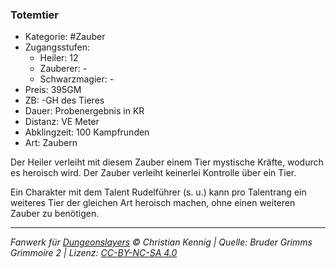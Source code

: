 ### Totemtier

- Kategorie: #Zauber
- Zugangsstufen:
  - Heiler: 12
  - Zauberer: -
  - Schwarzmagier: -
- Preis: 395GM
- ZB: -GH des Tieres
- Dauer: Probenergebnis in KR
- Distanz: VE Meter
- Abklingzeit: 100 Kampfrunden
- Art: Zaubern



Der Heiler verleiht mit diesem Zauber einem Tier mystische Kräfte, wodurch es heroisch wird. Der Zauber verleiht keinerlei Kontrolle über ein Tier.

Ein Charakter mit dem Talent Rudelführer (s. u.) kann pro Talentrang ein weiteres Tier der gleichen Art heroisch machen, ohne einen weiteren Zauber zu benötigen.

---

_Fanwerk für [Dungeonslayers](https://www.dungeonslayers.net/) © Christian Kennig | Quelle: Bruder Grimms Grimmoire 2 | Lizenz: [CC-BY-NC-SA 4.0](https://creativecommons.org/licenses/by-nc-sa/4.0/deed.de)_
